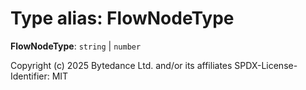 # Type alias: FlowNodeType

**FlowNodeType**: `string` | `number`

Copyright (c) 2025 Bytedance Ltd. and/or its affiliates
SPDX-License-Identifier: MIT
